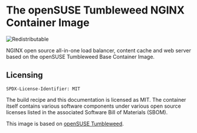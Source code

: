 # The openSUSE Tumbleweed NGINX Container Image
![Redistributable](https://img.shields.io/badge/Redistributable-Yes-green)


NGINX open source all-in-one load balancer, content cache and web server based on the openSUSE Tumbleweed Base Container Image.

## Licensing
`SPDX-License-Identifier: MIT`

The build recipe and this documentation is licensed as MIT.
The container itself contains various software components under various open source licenses listed in the associated
Software Bill of Materials (SBOM).

This image is based on [openSUSE Tumbleweed](https://get.opensuse.org/tumbleweed/).
